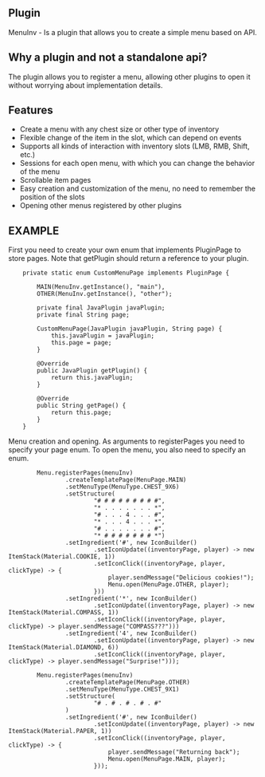 ## Plugin
MenuInv - Is a plugin that allows you to create a simple menu based on API.

## Why a plugin and not a standalone api?
The plugin allows you to register a menu, allowing other plugins to open it without worrying about implementation details.

## Features
- Create a menu with any chest size or other type of inventory
- Flexible change of the item in the slot, which can depend on events
- Supports all kinds of interaction with inventory slots (LMB, RMB, Shift, etc.)
- Sessions for each open menu, with which you can change the behavior of the menu
- Scrollable item pages
- Easy creation and customization of the menu, no need to remember the position of the slots
- Opening other menus registered by other plugins

## EXAMPLE
First you need to create your own enum that implements PluginPage to store pages.
Note that getPlugin should return a reference to your plugin.

```
    private static enum CustomMenuPage implements PluginPage {

        MAIN(MenuInv.getInstance(), "main"),
        OTHER(MenuInv.getInstance(), "other");

        private final JavaPlugin javaPlugin;
        private final String page;

        CustomMenuPage(JavaPlugin javaPlugin, String page) {
            this.javaPlugin = javaPlugin;
            this.page = page;
        }

        @Override
        public JavaPlugin getPlugin() {
            return this.javaPlugin;
        }

        @Override
        public String getPage() {
            return this.page;
        }
    }
```

Menu creation and opening.
As arguments to registerPages you need to specify your page enum.
To open the menu, you also need to specify an enum.

```
        Menu.registerPages(menuInv)
                .createTemplatePage(MenuPage.MAIN)
                .setMenuType(MenuType.CHEST_9X6)
                .setStructure(
                        "# # # # # # # # #",
                        "* . . . . . . . *",
                        "# . . . 4 . . . #",
                        "* . . . 4 . . . *",
                        "# . . . . . . . #",
                        "* # # # # # # # *")
                .setIngredient('#', new IconBuilder()
                        .setIconUpdate((inventoryPage, player) -> new ItemStack(Material.COOKIE, 1))
                        .setIconClick((inventoryPage, player, clickType) -> {
                            player.sendMessage("Delicious cookies!");
                            Menu.open(MenuPage.OTHER, player);
                        }))
                .setIngredient('*', new IconBuilder()
                        .setIconUpdate((inventoryPage, player) -> new ItemStack(Material.COMPASS, 1))
                        .setIconClick((inventoryPage, player, clickType) -> player.sendMessage("COMPASS???")))
                .setIngredient('4', new IconBuilder()
                        .setIconUpdate((inventoryPage, player) -> new ItemStack(Material.DIAMOND, 6))
                        .setIconClick((inventoryPage, player, clickType) -> player.sendMessage("Surprise!")));

        Menu.registerPages(menuInv)
                .createTemplatePage(MenuPage.OTHER)
                .setMenuType(MenuType.CHEST_9X1)
                .setStructure(
                        "# . # . # . # . #"
                )
                .setIngredient('#', new IconBuilder()
                        .setIconUpdate((inventoryPage, player) -> new ItemStack(Material.PAPER, 1))
                        .setIconClick((inventoryPage, player, clickType) -> {
                            player.sendMessage("Returning back");
                            Menu.open(MenuPage.MAIN, player);
                        }));
```


